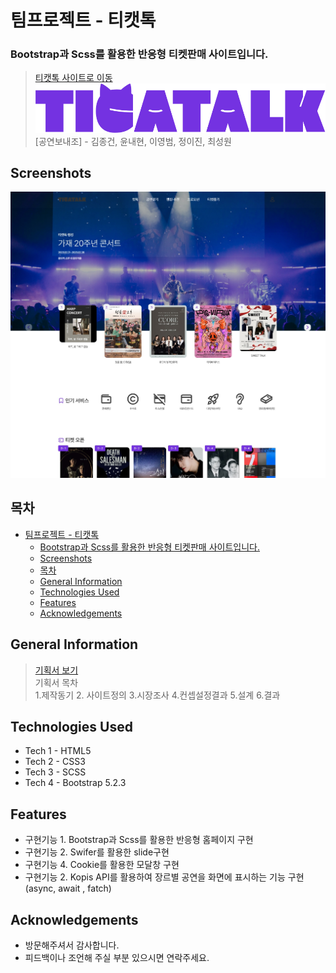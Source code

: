 # 팀프로젝트 - 티캣톡 
### Bootstrap과 Scss를 활용한 반응형 티켓판매 사이트입니다.     
> [티캣톡 사이트로 이동](https://ejin1018.github.io/ticatalk/)     
![grouplogo](/img/tkt-logo.svg)      
[공연보내조] - 김종건, 윤내현, 이영범, 정이진, 최성원     
## Screenshots
![](/img/teamproject1.jpg)     
## 목차
- [팀프로젝트 - 티캣톡](#팀프로젝트---티캣톡)
    - [Bootstrap과 Scss를 활용한 반응형 티켓판매 사이트입니다.](#bootstrap과-scss를-활용한-반응형-티켓판매-사이트입니다)
  - [Screenshots](#screenshots)
  - [목차](#목차)
  - [General Information](#general-information)
  - [Technologies Used](#technologies-used)
  - [Features](#features)
  - [Acknowledgements](#acknowledgements)
       
## General Information
> [기획서 보기]([/main/ticatalk-proposal.pdf](https://ejin1018.github.io/ticatalk/ticatalk-proposal.pdf))     
> 기획서 목차     
1.제작동기 2. 사이트정의 3.시장조사 4.컨셉설정결과 5.설계 6.결과     
## Technologies Used
- Tech 1 - HTML5
- Tech 2 - CSS3
- Tech 3 - SCSS
- Tech 4 - Bootstrap 5.2.3     
## Features
- 구현기능 1. Bootstrap과 Scss를 활용한 반응형 홈페이지 구현
- 구현기능 2. Swifer를 활용한 slide구현
- 구현기능 4. Cookie를 활용한 모달창 구현
- 구현기능 2. Kopis API를 활용하여 장르별 공연을 화면에 표시하는 기능 구현(async, await , fatch)     
## Acknowledgements
- 방문해주셔서 감사합니다.
- 피드백이나 조언해 주실 부분 있으시면 연락주세요.